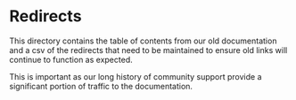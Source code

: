 # Redirects
This directory contains the table of contents from our old documentation and a csv of the redirects that need to be maintained to ensure old links will continue to function as expected.

This is important as our long history of community support provide a significant portion of traffic to the documentation.
